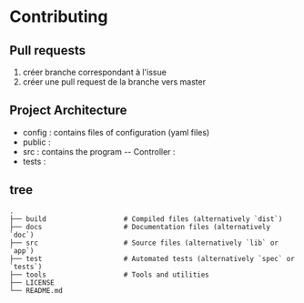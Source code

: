 # Contributing

## Pull requests

1. créer branche correspondant à l'issue
2. créer une pull request de la branche vers master

## Project Architecture

- config : contains files of configuration (yaml files)
- public : 
- src : contains the program
-- Controller :
- tests :

## tree

    .
    ├── build                   # Compiled files (alternatively `dist`)
    ├── docs                    # Documentation files (alternatively `doc`)
    ├── src                     # Source files (alternatively `lib` or `app`)
    ├── test                    # Automated tests (alternatively `spec` or `tests`)
    ├── tools                   # Tools and utilities
    ├── LICENSE
    └── README.md
